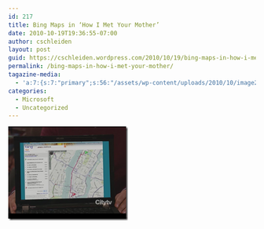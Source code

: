 ```yaml
---
id: 217
title: Bing Maps in ‘How I Met Your Mother’
date: 2010-10-19T19:36:55-07:00
author: cschleiden
layout: post
guid: https://cschleiden.wordpress.com/2010/10/19/bing-maps-in-how-i-met-your-mother/
permalink: /bing-maps-in-how-i-met-your-mother/
tagazine-media:
  - 'a:7:{s:7:"primary";s:56:"/assets/wp-content/uploads/2010/10/image2.png";s:6:"images";a:2:{s:56:"/assets/wp-content/uploads/2010/10/image2.png";a:6:{s:8:"file_url";s:56:"/assets/wp-content/uploads/2010/10/image2.png";s:5:"width";s:3:"979";s:6:"height";s:3:"768";s:4:"type";s:5:"image";s:4:"area";s:6:"751872";s:9:"file_path";s:0:"";}s:62:"/assets/wp-content/uploads/2010/10/image_thumb2.png";a:6:{s:8:"file_url";s:62:"/assets/wp-content/uploads/2010/10/image_thumb2.png";s:5:"width";s:3:"244";s:6:"height";s:3:"192";s:4:"type";s:5:"image";s:4:"area";s:5:"46848";s:9:"file_path";s:0:"";}}s:6:"videos";a:0:{}s:11:"image_count";s:1:"2";s:6:"author";s:7:"6438650";s:7:"blog_id";s:7:"6191047";s:9:"mod_stamp";s:19:"2010-10-19 17:36:55";}'
categories:
  - Microsoft
  - Uncategorized
---
```

[<img style="background-image:none;border-bottom:0;border-left:0;padding-left:0;padding-right:0;display:inline;border-top:0;border-right:0;padding-top:0;margin:0;" title="image" border="0" alt="image" src="/assets/wp-content/uploads/2010/10/image_thumb2.png" width="244" height="192" />](/assets/wp-content/uploads/2010/10/image2.png)